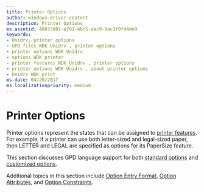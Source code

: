 ```yaml
---
title: Printer Options
author: windows-driver-content
description: Printer Options
ms.assetid: 48033d01-e701-4bc5-aac9-9ac2f0fd4de9
keywords:
- Unidrv, printer options
- GPD files WDK Unidrv , printer options
- printer options WDK Unidrv
- options WDK printer
- printer features WDK Unidrv , printer options
- printer options WDK Unidrv , about printer options
- Unidrv WDK print
ms.date: 04/20/2017
ms.localizationpriority: medium
---
```


# Printer Options





Printer options represent the states that can be assigned to [printer features](printer-features.md). For example, if a printer can use both letter-sized and legal-sized paper, then LETTER and LEGAL are specified as options for its PaperSize feature.

This section discusses GPD language support for both [standard options](standard-options.md) and [customized options](customized-options.md).

Additional topics in this section include [Option Entry Format](option-entry-format.md), [Option Attributes](option-attributes.md), and [Option Constraints](option-constraints.md).

 

 




